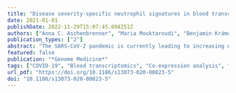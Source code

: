 ```yaml
---
title: "Disease severity-specific neutrophil signatures in blood transcriptomes stratify COVID-19 patients"
date: 2021-01-01
publishDate: 2022-11-29T15:07:45.094251Z
authors: ["Anna C. Aschenbrenner", "Maria Mouktaroudi", "Benjamin Krämer", "Marie Oestreich", "Nikolaos Antonakos", "Melanie Nuesch-Germano", "Konstantina Gkizeli", "Lorenzo Bonaguro", "Nico Reusch", "Kevin Baßler", "Maria Saridaki", "Rainer Knoll", "Tal Pecht", "Theodore S. Kapellos", "Sarandia Doulou", "Charlotte Kröger", "Miriam Herbert", "Lisa Holsten", "Arik Horne", "Ioanna D. Gemünd", "Nikoletta Rovina", "Shobhit Agrawal", "Kilian Dahm", "Martina van Uelft", "Anna Drews", "Lena Lenkeit", "Niklas Bruse", "Jelle Gerretsen", "Jannik Gierlich", "Matthias Becker", "Kristian Händler", "Michael Kraut", "Heidi Theis", "Simachew Mengiste", "Elena De Domenico", "Jonas Schulte-Schrepping", "Lea Seep", "Jan Raabe", "Christoph Hoffmeister", "Michael ToVinh", "Verena Keitel", "Gereon Rieke", "Valentina Talevi", "Dirk Skowasch", "N. Ahmad Aziz", "Peter Pickkers", "Frank L. van de Veerdonk", "Mihai G. Netea", "Joachim L. Schultze", "Matthijs Kox", "Monique M. B. Breteler", "Jacob Nattermann", "Antonia Koutsoukou", "Evangelos J. Giamarellos-Bourboulis", "Thomas Ulas", "Janine Altmüller", "Angel Angelov", "Robert Bals", "Alexander Bartholomäus", "Anke Becker", "Michael Bitzer", "Ezio Bonifacio", "Peer Bork", "Nicolas Casadei", "Thomas Clavel", "Maria Colome-Tatche", "Andreas Diefenbach", "Alexander Dilthey", "Nicole Fischer", "Konrad Förstner", "Sören Franzenburg", "Julia-Stefanie Frick", "Gisela Gabernet", "Julien Gagneur", "Tina Ganzenmüller", "Siri Göpel", "Alexander Goesmann", "Torsten Hain", "André Heimbach", "Michael Hummel", "Angelika Iftner", "Thomas Iftner", "Stefan Janssen", "Jörn Kalinowski", "René Kallies", "Birte Kehr", "Andreas Keller", "Sarah Kim-Hellmuth", "Christoph Klein", "Oliver Kohlbacher", "Karl Köhrer", "Jan Korbel", "Denise Kühnert", "Ingo Kurth", "Markus Landthaler", "Yang Li", "Kerstin Ludwig", "Oliwia Makarewicz", "Manja Marz", "Alice McHardy", "Christian Mertes", "Markus Nöthen", "Peter Nürnberg", "Uwe Ohler", "Stephan Ossowski", "Jörg Overmann", "Klaus Pfeffer", "Anna R. Poetsch", "Alfred Pühler", "Nikolaus Rajewsky", "Markus Ralser", "Olaf Rieß", "Stephan Ripke", "Ulisses Nunes da Rocha", "Philip Rosenstiel", "Antoine-Emmanuel Saliba", "Leif Erik Sander", "Birgit Sawitzki", "Philipp Schiffer", "Wulf Schneider", "Eva-Christina Schulte", "Joachim L. Schultze", "Alexander Sczyrba", "Yogesh Singh", "Michael Sonnabend", "Oliver Stegle", "Jens Stoye", "Fabian Theis", "Janne Vehreschild", "Jörg Vogel", "Max von Kleist", "Andreas Walker", "Jörn Walter", "Dagmar Wieczorek", "Sylke Winkler", "John Ziebuhr", "German COVID-19 Omics Initiative (DeCOI)"]
publication_types: ["2"]
abstract: "The SARS-CoV-2 pandemic is currently leading to increasing numbers of COVID-19 patients all over the world. Clinical presentations range from asymptomatic, mild respiratory tract infection, to severe cases with acute respiratory distress syndrome, respiratory failure, and death. Reports on a dysregulated immune system in the severe cases call for a better characterization and understanding of the changes in the immune system."
featured: false
publication: "*Genome Medicine*"
tags: ["COVID-19", "Blood transcriptomics", "Co-expression analysis", "Drug repurposing", "Granulocytes", "Molecular disease phenotypes", "Neutrophils", "Stratification", "Transcriptome"]
url_pdf: "https://doi.org/10.1186/s13073-020-00823-5"
doi: "10.1186/s13073-020-00823-5"
---
```


